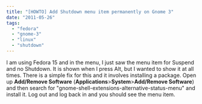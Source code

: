 ```yaml
---
title: "[HOWTO] Add Shutdown menu item permanently on Gnome 3"
date: "2011-05-26"
tags: 
  - "fedora"
  - "gnome-3"
  - "linux"
  - "shutdown"
---
```


I am using Fedora 15 and in the menu, I just saw the menu item for Suspend and no Shutdown. It is shown when I press Alt, but I wanted to show it at all times. There is a simple fix for this and it involves installing a package. Open up **Add/Remove Software** (**Applications**\>**System**\>**Add/Remove Software**) and then search for "gnome-shell-extensions-alternative-status-menu" and install it. Log out and log back in and you should see the menu item.
